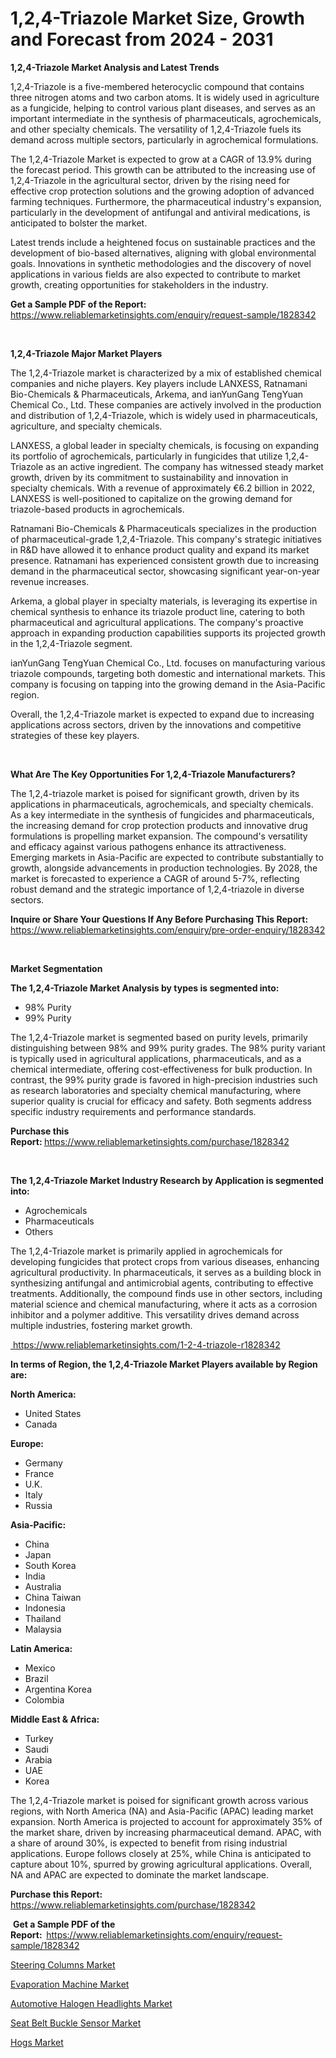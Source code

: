 <p><h1>1,2,4-Triazole Market Size, Growth and Forecast from 2024 - 2031</h1></p><p><strong>1,2,4-Triazole Market Analysis and Latest Trends</strong></p>
<p><p>1,2,4-Triazole is a five-membered heterocyclic compound that contains three nitrogen atoms and two carbon atoms. It is widely used in agriculture as a fungicide, helping to control various plant diseases, and serves as an important intermediate in the synthesis of pharmaceuticals, agrochemicals, and other specialty chemicals. The versatility of 1,2,4-Triazole fuels its demand across multiple sectors, particularly in agrochemical formulations.</p><p>The 1,2,4-Triazole Market is expected to grow at a CAGR of 13.9% during the forecast period. This growth can be attributed to the increasing use of 1,2,4-Triazole in the agricultural sector, driven by the rising need for effective crop protection solutions and the growing adoption of advanced farming techniques. Furthermore, the pharmaceutical industry's expansion, particularly in the development of antifungal and antiviral medications, is anticipated to bolster the market. </p><p>Latest trends include a heightened focus on sustainable practices and the development of bio-based alternatives, aligning with global environmental goals. Innovations in synthetic methodologies and the discovery of novel applications in various fields are also expected to contribute to market growth, creating opportunities for stakeholders in the industry.</p></p>
<p><strong>Get a Sample PDF of the Report:&nbsp;</strong> <a href="https://www.reliablemarketinsights.com/enquiry/request-sample/1828342?utm_campaign=1740&utm_medium=2&utm_source=Github&utm_content=ia&utm_term=15102024&utm_id=124-triazole">https://www.reliablemarketinsights.com/enquiry/request-sample/1828342</a></p>
<p>&nbsp;</p>
<p><strong>1,2,4-Triazole Major Market Players</strong></p>
<p><p>The 1,2,4-Triazole market is characterized by a mix of established chemical companies and niche players. Key players include LANXESS, Ratnamani Bio-Chemicals & Pharmaceuticals, Arkema, and ianYunGang TengYuan Chemical Co., Ltd. These companies are actively involved in the production and distribution of 1,2,4-Triazole, which is widely used in pharmaceuticals, agriculture, and specialty chemicals.</p><p>LANXESS, a global leader in specialty chemicals, is focusing on expanding its portfolio of agrochemicals, particularly in fungicides that utilize 1,2,4-Triazole as an active ingredient. The company has witnessed steady market growth, driven by its commitment to sustainability and innovation in specialty chemicals. With a revenue of approximately €6.2 billion in 2022, LANXESS is well-positioned to capitalize on the growing demand for triazole-based products in agrochemicals.</p><p>Ratnamani Bio-Chemicals & Pharmaceuticals specializes in the production of pharmaceutical-grade 1,2,4-Triazole. This company's strategic initiatives in R&D have allowed it to enhance product quality and expand its market presence. Ratnamani has experienced consistent growth due to increasing demand in the pharmaceutical sector, showcasing significant year-on-year revenue increases.</p><p>Arkema, a global player in specialty materials, is leveraging its expertise in chemical synthesis to enhance its triazole product line, catering to both pharmaceutical and agricultural applications. The company's proactive approach in expanding production capabilities supports its projected growth in the 1,2,4-Triazole segment.</p><p>ianYunGang TengYuan Chemical Co., Ltd. focuses on manufacturing various triazole compounds, targeting both domestic and international markets. This company is focusing on tapping into the growing demand in the Asia-Pacific region.</p><p>Overall, the 1,2,4-Triazole market is expected to expand due to increasing applications across sectors, driven by the innovations and competitive strategies of these key players.</p></p>
<p>&nbsp;</p>
<p><strong>What Are The Key Opportunities For 1,2,4-Triazole Manufacturers?</strong></p>
<p><p>The 1,2,4-triazole market is poised for significant growth, driven by its applications in pharmaceuticals, agrochemicals, and specialty chemicals. As a key intermediate in the synthesis of fungicides and pharmaceuticals, the increasing demand for crop protection products and innovative drug formulations is propelling market expansion. The compound's versatility and efficacy against various pathogens enhance its attractiveness. Emerging markets in Asia-Pacific are expected to contribute substantially to growth, alongside advancements in production technologies. By 2028, the market is forecasted to experience a CAGR of around 5-7%, reflecting robust demand and the strategic importance of 1,2,4-triazole in diverse sectors.</p></p>
<p><strong>Inquire or Share Your Questions If Any Before Purchasing This Report:</strong> <a href="https://www.reliablemarketinsights.com/enquiry/pre-order-enquiry/1828342?utm_campaign=1740&utm_medium=2&utm_source=Github&utm_content=ia&utm_term=15102024&utm_id=124-triazole">https://www.reliablemarketinsights.com/enquiry/pre-order-enquiry/1828342</a></p>
<p>&nbsp;</p>
<p><strong>Market Segmentation</strong></p>
<p><strong>The 1,2,4-Triazole Market Analysis by types is segmented into:</strong></p>
<p><ul><li>98% Purity</li><li>99% Purity</li></ul></p>
<p><p>The 1,2,4-Triazole market is segmented based on purity levels, primarily distinguishing between 98% and 99% purity grades. The 98% purity variant is typically used in agricultural applications, pharmaceuticals, and as a chemical intermediate, offering cost-effectiveness for bulk production. In contrast, the 99% purity grade is favored in high-precision industries such as research laboratories and specialty chemical manufacturing, where superior quality is crucial for efficacy and safety. Both segments address specific industry requirements and performance standards.</p></p>
<p><strong>Purchase this Report:&nbsp;</strong><a href="https://www.reliablemarketinsights.com/purchase/1828342?utm_campaign=1740&utm_medium=2&utm_source=Github&utm_content=ia&utm_term=15102024&utm_id=124-triazole">https://www.reliablemarketinsights.com/purchase/1828342</a></p>
<p>&nbsp;</p>
<p><strong>The 1,2,4-Triazole Market Industry Research by Application is segmented into:</strong></p>
<p><ul><li>Agrochemicals</li><li>Pharmaceuticals</li><li>Others</li></ul></p>
<p><p>The 1,2,4-Triazole market is primarily applied in agrochemicals for developing fungicides that protect crops from various diseases, enhancing agricultural productivity. In pharmaceuticals, it serves as a building block in synthesizing antifungal and antimicrobial agents, contributing to effective treatments. Additionally, the compound finds use in other sectors, including material science and chemical manufacturing, where it acts as a corrosion inhibitor and a polymer additive. This versatility drives demand across multiple industries, fostering market growth.</p></p>
<p><a href="https://www.reliablemarketinsights.com/1-2-4-triazole-r1828342?utm_campaign=1740&utm_medium=2&utm_source=Github&utm_content=ia&utm_term=15102024&utm_id=124-triazole">&nbsp;https://www.reliablemarketinsights.com/1-2-4-triazole-r1828342</a></p>
<p><strong>In terms of Region, the 1,2,4-Triazole Market Players available by Region are:</strong></p>
<p>
    <p> <strong> North America: </strong>
        <ul>
            <li>United States</li>
            <li>Canada</li>
        </ul>
        </p> 
    <p> <strong> Europe: </strong>
        <ul>
            <li>Germany</li>
            <li>France</li>
            <li>U.K.</li>
            <li>Italy</li>
            <li>Russia</li>
        </ul>
        </p> 
    <p> <strong> Asia-Pacific: </strong>
        <ul>
            <li>China</li>
            <li>Japan</li>
            <li>South Korea</li>
            <li>India</li>
            <li>Australia</li>
            <li>China Taiwan</li>
            <li>Indonesia</li>
            <li>Thailand</li>
            <li>Malaysia</li>
        </ul>
        </p> 
    <p> <strong> Latin America: </strong>
        <ul>
            <li>Mexico</li>
            <li>Brazil</li>
            <li>Argentina Korea</li>
            <li>Colombia</li>
        </ul>
        </p> 
    <p> <strong> Middle East & Africa: </strong>
        <ul>
            <li>Turkey</li>
            <li>Saudi</li>
            <li>Arabia</li>
            <li>UAE</li>
            <li>Korea</li>
        </ul>
    </p>
    </p>
<p><p>The 1,2,4-Triazole market is poised for significant growth across various regions, with North America (NA) and Asia-Pacific (APAC) leading market expansion. North America is projected to account for approximately 35% of the market share, driven by increasing pharmaceutical demand. APAC, with a share of around 30%, is expected to benefit from rising industrial applications. Europe follows closely at 25%, while China is anticipated to capture about 10%, spurred by growing agricultural applications. Overall, NA and APAC are expected to dominate the market landscape.</p></p>
<p><strong>Purchase this Report: </strong><a href="https://www.reliablemarketinsights.com/purchase/1828342?utm_campaign=1740&utm_medium=2&utm_source=Github&utm_content=ia&utm_term=15102024&utm_id=124-triazole">https://www.reliablemarketinsights.com/purchase/1828342</a></p>
<p>&nbsp;<strong>Get a Sample PDF of the Report:&nbsp;&nbsp;</strong><a href="https://www.reliablemarketinsights.com/enquiry/request-sample/1828342?utm_campaign=1740&utm_medium=2&utm_source=Github&utm_content=ia&utm_term=15102024&utm_id=124-triazole">https://www.reliablemarketinsights.com/enquiry/request-sample/1828342</a></p>
<p><strong></strong></p>
<p><p><a href="https://www.linkedin.com/pulse/steering-columns-market-refracting-trends-consumer-behaviors-tkzee?utm_campaign=1740&utm_medium=2&utm_source=Github&utm_content=ia&utm_term=15102024&utm_id=124-triazole">Steering Columns Market</a></p><p><a href="https://issuu.com/reportprime-2/docs/evaporation-machine-market-size-203_d613b9fa74fbc2?utm_campaign=1740&utm_medium=2&utm_source=Github&utm_content=ia&utm_term=15102024&utm_id=124-triazole">Evaporation Machine Market</a></p><p><a href="https://www.linkedin.com/pulse/consumer-behavior-shifts-automotive-halogen-headlights-market-mquse?utm_campaign=1740&utm_medium=2&utm_source=Github&utm_content=ia&utm_term=15102024&utm_id=124-triazole">Automotive Halogen Headlights Market</a></p><p><a href="https://www.linkedin.com/pulse/emerging-technologies-reshaping-seat-belt-buckle-sensor-market-tlxme?utm_campaign=1740&utm_medium=2&utm_source=Github&utm_content=ia&utm_term=15102024&utm_id=124-triazole">Seat Belt Buckle Sensor Market</a></p><p><a href="https://www.linkedin.com/pulse/hogs-market-dynamics-application-types-emerging-trends-future-5ucxe?utm_campaign=1740&utm_medium=2&utm_source=Github&utm_content=ia&utm_term=15102024&utm_id=124-triazole">Hogs Market</a></p></p>